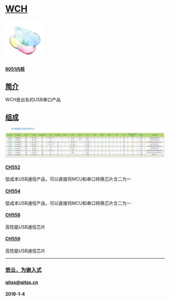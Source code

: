 ﻿# [WCH](https://github.com/mcuyun/WCH) 

[![sites](mcuyun/mcuyun.png)](http://www.mcuyun.com)

#### [8051内核](https://github.com/mcuyun/8051) 

## [简介](https://github.com/mcuyun/WCH/wiki) 

WCH是出名的USB串口产品

## [组成](mcuyun/) 

[![sites](mcuyun/wch.png)](http://wch.cn/mcu_guide)

#### [CH552](https://github.com/mcuyun/CH552) 

低成本USB通信产品，可以直接将MCU和串口转换芯片合二为一

#### [CH554](https://github.com/mcuyun/CH554) 

低成本USB通信产品，可以直接将MCU和串口转换芯片合二为一

#### [CH558](https://github.com/mcuyun/CH558) 

高性能USB通信芯片

#### [CH559](https://github.com/mcuyun/CH558) 

高性能USB通信芯片


---

###  [悠云，为嵌入式](http://www.mcuyun.com)
####  qitas@qitas.cn
####  2019-1-4

